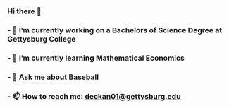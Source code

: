 ### Hi there 👋
### - 🔭 I’m currently working on a Bachelors of Science Degree at Gettysburg College 
### - 🌱 I’m currently learning Mathematical Economics 
### -  💬 Ask me about Baseball
### - 📫 How to reach me: deckan01@gettysburg.edu
<!--
**deckan01/deckan01** is a ✨ _special_ ✨ repository because its `README.md` (this file) appears on your GitHub profile.

Here are some ideas to get you started:

### - 🔭 I’m currently working on a Bachelors of Science Degree at Gettysburg College 
###- 🌱 I’m currently learning Mathematical Economics 
### 💬 Ask me about Baseball
###- 📫 How to reach me: deckan01@gettysburg.edu
- 😄 Pronouns: he/him
- ⚡ Fun fact: 
-->
